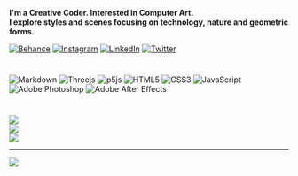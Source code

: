  
**I'm a Creative Coder. Interested in Computer Art. <br>I explore styles and scenes focusing on technology, nature and geometric forms.**

[![Behance](https://img.shields.io/badge/Behance-1769ff?logo=behance&logoColor=white)](https://behance.net/bedirxanugur) [![Instagram](https://img.shields.io/badge/Instagram-%23E4405F.svg?logo=Instagram&logoColor=white)](https://instagram.com/bedirxanugur) [![LinkedIn](https://img.shields.io/badge/LinkedIn-%230077B5.svg?logo=linkedin&logoColor=white)](https://linkedin.com/in/bedirxanugur) [![Twitter](https://img.shields.io/badge/Twitter-%231DA1F2.svg?logo=Twitter&logoColor=white)](https://twitter.com/bedirxanugur) 

#
![Markdown](https://img.shields.io/badge/markdown-%23000000.svg?style=flat&logo=markdown&logoColor=white) ![Threejs](https://img.shields.io/badge/threejs-black?style=flat&logo=three.js&logoColor=white) ![p5js](https://img.shields.io/badge/p5.js-ED225D?style=flat&logo=p5.js&logoColor=FFFFFF) ![HTML5](https://img.shields.io/badge/html5-%23E34F26.svg?style=flat&logo=html5&logoColor=white) ![CSS3](https://img.shields.io/badge/css3-%231572B6.svg?style=flat&logo=css3&logoColor=white) ![JavaScript](https://img.shields.io/badge/javascript-%23323330.svg?style=flat&logo=javascript&logoColor=%23F7DF1E) ![Adobe Photoshop](https://img.shields.io/badge/adobephotoshop-%2331A8FF.svg?style=flat&logo=adobephotoshop&logoColor=white)    ![Adobe After Effects](https://img.shields.io/badge/Adobe%20After%20Effects-9999FF.svg?style=flat&logo=Adobe%20After%20Effects&logoColor=white) 

#  
![](https://github-readme-stats.vercel.app/api?username=bedirxanugur&theme=graywhite&hide_border=true&include_all_commits=false&count_private=false)<br/>
![](https://github-readme-streak-stats.herokuapp.com/?user=bedirxanugur&theme=graywhite&hide_border=true)<br/>
![](https://github-readme-stats.vercel.app/api/top-langs/?username=bedirxanugur&theme=graywhite&hide_border=true&include_all_commits=false&count_private=false&layout=compact)

---
[![](https://visitcount.itsvg.in/api?id=bedirxanugur&icon=0&color=0)](https://visitcount.itsvg.in)
